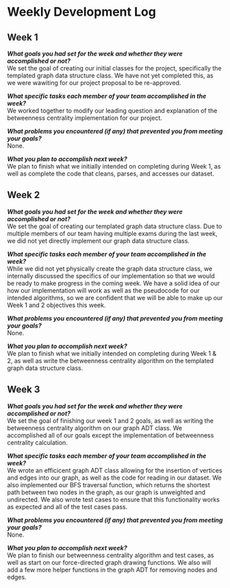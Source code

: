 # Weekly Development Log

## Week 1
***What goals you had set for the week and whether they were accomplished or not?*** <br>
We set the goal of creating our initial classes for the project, specifically the templated graph data structure class. We have not yet completed this, as we were wawiting for our project proposal to be re-approved.

***What specific tasks each member of your team accomplished in the week?*** <br>
We worked together to modify our leading question and explanation of the betweenness centrality implementation for our project. 

***What problems you encountered (if any) that prevented you from meeting your goals?*** <br>
None.

***What you plan to accomplish next week?*** <br>
We plan to finish what we initially intended on completing during Week 1, as well as complete the code that cleans, parses, and accesses our dataset.

## Week 2
***What goals you had set for the week and whether they were accomplished or not?*** <br>
We set the goal of creating our templated graph data structure class. Due to multiple members of our team having multiple exams during the last week, we did not yet directly implement our graph data structure class. 

***What specific tasks each member of your team accomplished in the week?*** <br>
While we did not yet physically create the graph data structure class, we internally discussed the specifics of our implementation so that we would be ready to make progress in the coming week. We have a solid idea of our how our implementation will work as well as the pseudocode for our intended algorithms, so we are confident that we will be able to make up our Week 1 and 2 objectives this week.

***What problems you encountered (if any) that prevented you from meeting your goals?*** <br>
None.

***What you plan to accomplish next week?*** <br>
We plan to finish what we initially intended on completing during Week 1 & 2, as well as write the betweenness centrality algorithm on the templated graph data structure class.

## Week 3
***What goals you had set for the week and whether they were accomplished or not?*** <br>
We set the goal of finishing our week 1 and 2 goals, as well as writing the betweenness centrality algorithm on our graph ADT class. We accomplished all of our goals except the implementation of betweenness centrality calculation.

***What specific tasks each member of your team accomplished in the week?*** <br>
We wrote an efficicent graph ADT class allowing for the insertion of vertices and edges into our graph, as well as the code for reading in our dataset. We also implemented our BFS traversal function, which returns the shortest path between two nodes in the graph, as our graph is unweighted and undirected. We also wrote test cases to ensure that this functionality works as expected and all of the test cases pass. 

***What problems you encountered (if any) that prevented you from meeting your goals?*** <br>
None. 

***What you plan to accomplish next week?*** <br>
We plan to finish our betweenness centrality algorithm and test cases, as well as start on our force-directed graph drawing functions. We also will add a few more helper functions in the graph ADT for removing nodes and edges.
